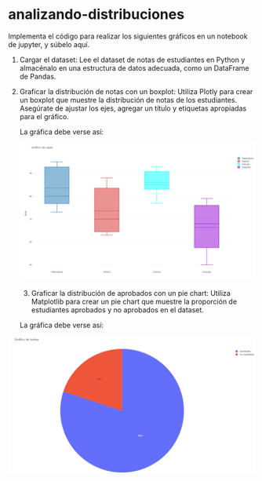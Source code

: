 # analizando-distribuciones

Implementa el código para realizar los siguientes gráficos en un notebook de jupyter, y súbelo aquí.

1. Cargar el dataset: Lee el dataset de notas de estudiantes en Python y almacénalo en una estructura de datos adecuada, como un DataFrame de Pandas.
2. Graficar la distribución de notas con un boxplot: Utiliza Plotly para crear un boxplot que muestre la distribución de notas de los estudiantes. Asegúrate de ajustar los ejes, agregar un título y etiquetas apropiadas para el gráfico.

   La gráfica debe verse así:


   ![Texto alternativo](https://github.com/criemqui/Graf-3/blob/main/graf%201.png)


   3. Graficar la distribución de aprobados con un pie chart: Utiliza Matplotlib para crear un pie chart que muestre la proporción de estudiantes aprobados y no aprobados en el dataset.

   La gráfica debe verse así:



  ![Texto alternativo](https://github.com/criemqui/Graf-3/blob/main/tortas.png)
